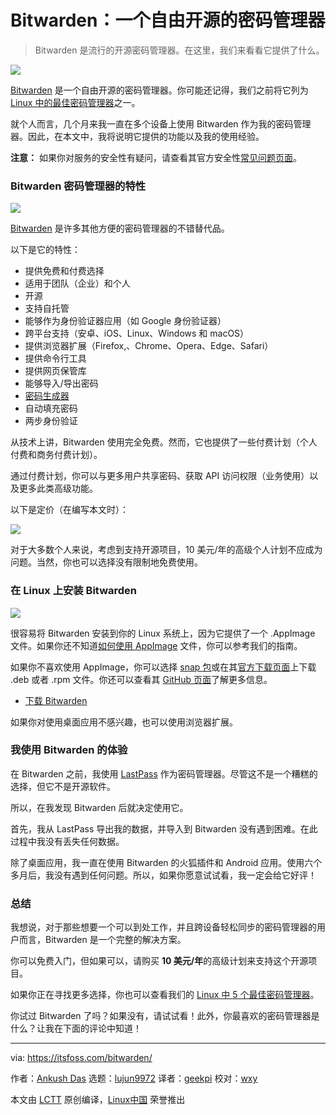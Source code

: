 [#]: collector: (lujun9972)
[#]: translator: (geekpi)
[#]: reviewer: (wxy)
[#]: publisher: (wxy)
[#]: url: (https://linux.cn/article-12111-1.html)
[#]: subject: (Bitwarden: A Free & Open Source Password Manager)
[#]: via: (https://itsfoss.com/bitwarden/)
[#]: author: (Ankush Das https://itsfoss.com/author/ankush/)

Bitwarden：一个自由开源的密码管理器
======

> Bitwarden 是流行的开源密码管理器。在这里，我们来看看它提供了什么。

![][1]

[Bitwarden][2] 是一个自由开源的密码管理器。你可能还记得，我们之前将它列为 [Linux 中的最佳密码管理器][3]之一。

就个人而言，几个月来我一直在多个设备上使用 Bitwarden 作为我的密码管理器。因此，在本文中，我将说明它提供的功能以及我的使用经验。

**注意：** 如果你对服务的安全性有疑问，请查看其官方安全性[常见问题页面][4]。

### Bitwarden 密码管理器的特性

![][5]

[Bitwarden][2] 是许多其他方便的密码管理器的不错替代品。

以下是它的特性：

  * 提供免费和付费选择
  * 适用于团队（企业）和个人
  * 开源
  * 支持自托管
  * 能够作为身份验证器应用（如 Google 身份验证器）
  * 跨平台支持（安卓、iOS、Linux、Windows 和 macOS）
  * 提供浏览器扩展（Firefox,、Chrome、Opera、Edge、Safari）
  * 提供命令行工具
  * 提供网页保管库
  * 能够导入/导出密码
  * [密码生成器][6]
  * 自动填充密码
  * 两步身份验证

从技术上讲，Bitwarden 使用完全免费。然而，它也提供了一些付费计划（个人付费和商务付费计划）。

通过付费计划，你可以与更多用户共享密码、获取 API 访问权限（业务使用）以及更多此类高级功能。

以下是定价（在编写本文时）：

![][7]

对于大多数个人来说，考虑到支持开源项目，10 美元/年的高级个人计划不应成为问题。当然，你也可以选择没有限制地免费使用。

### 在 Linux 上安装 Bitwarden

![][8]

很容易将 Bitwarden 安装到你的 Linux 系统上，因为它提供了一个 .AppImage 文件。如果你还不知道[如何使用 AppImage][9] 文件，你可以参考我们的指南。

如果你不喜欢使用 AppImage，你可以选择 [snap 包][10]或在其[官方下载页面][11]上下载 .deb 或者 .rpm 文件。你还可以查看其 [GitHub 页面][12]了解更多信息。

- [下载 Bitwarden][2]

如果你对使用桌面应用不感兴趣，也可以使用浏览器扩展。

### 我使用 Bitwarden 的体验

在 Bitwarden 之前，我使用 [LastPass][13] 作为密码管理器。尽管这不是一个糟糕的选择，但它不是开源软件。

所以，在我发现 Bitwarden 后就决定使用它。

首先，我从 LastPass 导出我的数据，并导入到 Bitwarden 没有遇到困难。在此过程中我没有丢失任何数据。

除了桌面应用，我一直在使用 Bitwarden 的火狐插件和 Android 应用。使用六个多月后，我没有遇到任何问题。所以，如果你愿意试试看，我一定会给它好评！

### 总结

我想说，对于那些想要一个可以到处工作，并且跨设备轻松同步的密码管理器的用户而言，Bitwarden 是一个完整的解决方案。

你可以免费入门，但如果可以，请购买 **10 美元/年**的高级计划来支持这个开源项目。

如果你正在寻找更多选择，你也可以查看我们的 [Linux 中 5 个最佳密码管理器][3]。

你试过 Bitwarden 了吗？如果没有，请试试看！此外，你最喜欢的密码管理器是什么？让我在下面的评论中知道！

--------------------------------------------------------------------------------

via: https://itsfoss.com/bitwarden/

作者：[Ankush Das][a]
选题：[lujun9972][b]
译者：[geekpi](https://github.com/geekpi)
校对：[wxy](https://github.com/wxy)

本文由 [LCTT](https://github.com/LCTT/TranslateProject) 原创编译，[Linux中国](https://linux.cn/) 荣誉推出

[a]: https://itsfoss.com/author/ankush/
[b]: https://github.com/lujun9972
[1]: https://i0.wp.com/itsfoss.com/wp-content/uploads/2020/04/bitwarden-screenshot.jpg?ssl=1
[2]: https://bitwarden.com/
[3]: https://linux.cn/article-11531-1.html
[4]: https://help.bitwarden.com/security/
[5]: https://i1.wp.com/itsfoss.com/wp-content/uploads/2020/04/bitwarden-dark-mode.jpg?ssl=1
[6]: https://itsfoss.com/password-generators-linux/
[7]: https://i2.wp.com/itsfoss.com/wp-content/uploads/2020/04/bitwarden-pricing.jpg?ssl=1
[8]: https://i2.wp.com/itsfoss.com/wp-content/uploads/2020/04/bitwarden-settings.png?ssl=1
[9]: https://itsfoss.com/use-appimage-linux/
[10]: https://snapcraft.io/bitwarden
[11]: https://bitwarden.com/#download
[12]: https://github.com/bitwarden
[13]: https://www.lastpass.com/
